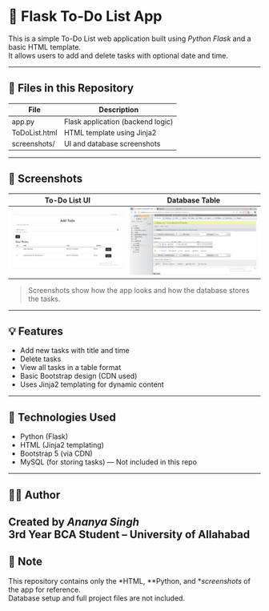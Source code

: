 
# 📝 Flask To-Do List App
This is a simple To-Do List web application built using *Python Flask* and a basic HTML template.  
It allows users to add and delete tasks with optional date and time.

---

## 📂 Files in this Repository

| File | Description |
|------|-------------|
| app.py | Flask application (backend logic) |
| ToDoList.html | HTML template using Jinja2 |
| screenshots/ | UI and database screenshots |

---

## 📸 Screenshots

| To-Do List UI | Database Table |
|---------------|----------------|
| ![UI](ui.png)| ![DB](db.png) |

> Screenshots show how the app looks and how the database stores the tasks.

---

## 💡 Features

- Add new tasks with title and time
- Delete tasks
- View all tasks in a table format
- Basic Bootstrap design (CDN used)
- Uses Jinja2 templating for dynamic content

---

## 🔧 Technologies Used

- Python (Flask)
- HTML (Jinja2 templating)
- Bootstrap 5 (via CDN)
- MySQL (for storing tasks) — Not included in this repo

---

## 🙋‍♀ Author

Created by *Ananya Singh*  
3rd Year BCA Student – University of Allahabad
---

## 📜 Note

This repository contains only the *HTML, **Python, and **screenshots* of the app for reference.  
Database setup and full project files are not included.
